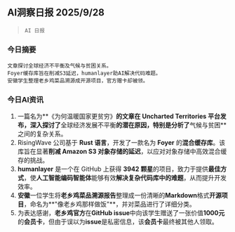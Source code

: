 ## AI洞察日报 2025/9/28

>  `AI 日报` 



### **今日摘要**

```
文章探讨全球经济不平衡及气候与贫困关系。
Foyer缓存库旨在削减S3延迟，humanlayer助AI解决代码难题。
安徽学生整理老乡鸡菜品溯源成开源项目，官方赠卡却被领。
```



### **今日AI资讯**
1.  一篇名为**《为何温暖国家更贫穷》**的文章在 Uncharted Territories 平台发布，深入探讨了**全球经济发展不平衡**的潜在原因，特别是分析了**气候与贫困**之间的复杂关系。
2.  RisingWave 公司基于 **Rust 语言**，开发了一款名为 **Foyer** 的**混合缓存库**。该库旨在显著**削减 Amazon S3 对象存储的延迟**，以应对对象存储中高效混合缓存的挑战。
3.  **humanlayer** 是一个在 GitHub 上获得 **3942 颗星**的项目，致力于提供**最佳方式**，使**人工智能编码智能体**能够有效**解决复杂代码库中的难题**，从而提升开发效率。
4.  **安徽**一位学生将**老乡鸡菜品溯源报告**整理成一份清晰的**Markdown**格式**开源项目**，命名为**"像老乡鸡那样做饭"**，并对菜品进行了详细分类。
5.  为表达感谢，**老乡鸡官方**在**GitHub issue**中向该学生赠送了一张价值**1000元**的**会员卡**，但由于误以为**issue**是私密信息，该**会员卡**最终被其他人领取。